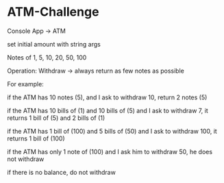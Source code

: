 # ATM-Challenge

Console App -> ATM
 
set initial amount with string args
 
Notes of 1, 5, 10, 20, 50, 100
 
Operation: Withdraw -> always return as few notes as possible
 
For example:
 
if the ATM has 10 notes (5), and I ask to withdraw 10, return 2 notes (5)

if the ATM has 10 bills of (1) and 10 bills of (5) and I ask to withdraw 7, it returns 1 bill of (5) and 2 bills of (1)

if the ATM has 1 bill of (100) and 5 bills of (50) and I ask to withdraw 100, it returns 1 bill of (100)

if the ATM has only 1 note of (100) and I ask him to withdraw 50, he does not withdraw

if there is no balance, do not withdraw